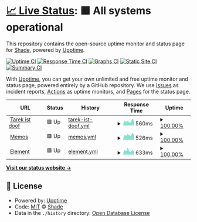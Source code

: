 # [📈 Live Status](https://Adrian-Bielefeldt.github.io/S3-3R): <!--live status--> **🟩 All systems operational**

This repository contains the open-source uptime monitor and status page for [Shade](https://Adrian-Bielefeldt.github.io/S3-3R), powered by [Upptime](https://github.com/upptime/upptime).

[![Uptime CI](https://github.com/Adrian-Bielefeldt/S3-3R/workflows/Uptime%20CI/badge.svg)](https://github.com/Adrian-Bielefeldt/S3-3R/actions?query=workflow%3A%22Uptime+CI%22)
[![Response Time CI](https://github.com/Adrian-Bielefeldt/S3-3R/workflows/Response%20Time%20CI/badge.svg)](https://github.com/Adrian-Bielefeldt/S3-3R/actions?query=workflow%3A%22Response+Time+CI%22)
[![Graphs CI](https://github.com/Adrian-Bielefeldt/S3-3R/workflows/Graphs%20CI/badge.svg)](https://github.com/Adrian-Bielefeldt/S3-3R/actions?query=workflow%3A%22Graphs+CI%22)
[![Static Site CI](https://github.com/Adrian-Bielefeldt/S3-3R/workflows/Static%20Site%20CI/badge.svg)](https://github.com/Adrian-Bielefeldt/S3-3R/actions?query=workflow%3A%22Static+Site+CI%22)
[![Summary CI](https://github.com/Adrian-Bielefeldt/S3-3R/workflows/Summary%20CI/badge.svg)](https://github.com/Adrian-Bielefeldt/S3-3R/actions?query=workflow%3A%22Summary+CI%22)

With [Upptime](https://upptime.js.org), you can get your own unlimited and free uptime monitor and status page, powered entirely by a GitHub repository. We use [Issues](https://github.com/Adrian-Bielefeldt/S3-3R/issues) as incident reports, [Actions](https://github.com/Adrian-Bielefeldt/S3-3R/actions) as uptime monitors, and [Pages](https://Adrian-Bielefeldt.github.io/S3-3R) for the status page.

<!--start: status pages-->
<!-- This summary is generated by Upptime (https://github.com/upptime/upptime) -->
<!-- Do not edit this manually, your changes will be overwritten -->
<!-- prettier-ignore -->
| URL | Status | History | Response Time | Uptime |
| --- | ------ | ------- | ------------- | ------ |
| <img alt="" src="https://icons.duckduckgo.com/ip3/bielefeldt.berlin.ico" height="13"> [Tarek ist doof](https://bielefeldt.berlin) | 🟩 Up | [tarek-ist-doof.yml](https://github.com/shade-belisar/S3-3R/commits/HEAD/history/tarek-ist-doof.yml) | <details><summary><img alt="Response time graph" src="./graphs/tarek-ist-doof/response-time-week.png" height="20"> 560ms</summary><br><a href="https://Adrian-Bielefeldt.github.io/S3-3R/history/tarek-ist-doof"><img alt="Response time 619" src="https://img.shields.io/endpoint?url=https%3A%2F%2Fraw.githubusercontent.com%2Fshade-belisar%2FS3-3R%2FHEAD%2Fapi%2Ftarek-ist-doof%2Fresponse-time.json"></a><br><a href="https://Adrian-Bielefeldt.github.io/S3-3R/history/tarek-ist-doof"><img alt="24-hour response time 503" src="https://img.shields.io/endpoint?url=https%3A%2F%2Fraw.githubusercontent.com%2Fshade-belisar%2FS3-3R%2FHEAD%2Fapi%2Ftarek-ist-doof%2Fresponse-time-day.json"></a><br><a href="https://Adrian-Bielefeldt.github.io/S3-3R/history/tarek-ist-doof"><img alt="7-day response time 560" src="https://img.shields.io/endpoint?url=https%3A%2F%2Fraw.githubusercontent.com%2Fshade-belisar%2FS3-3R%2FHEAD%2Fapi%2Ftarek-ist-doof%2Fresponse-time-week.json"></a><br><a href="https://Adrian-Bielefeldt.github.io/S3-3R/history/tarek-ist-doof"><img alt="30-day response time 656" src="https://img.shields.io/endpoint?url=https%3A%2F%2Fraw.githubusercontent.com%2Fshade-belisar%2FS3-3R%2FHEAD%2Fapi%2Ftarek-ist-doof%2Fresponse-time-month.json"></a><br><a href="https://Adrian-Bielefeldt.github.io/S3-3R/history/tarek-ist-doof"><img alt="1-year response time 622" src="https://img.shields.io/endpoint?url=https%3A%2F%2Fraw.githubusercontent.com%2Fshade-belisar%2FS3-3R%2FHEAD%2Fapi%2Ftarek-ist-doof%2Fresponse-time-year.json"></a></details> | <details><summary><a href="https://Adrian-Bielefeldt.github.io/S3-3R/history/tarek-ist-doof">100.00%</a></summary><a href="https://Adrian-Bielefeldt.github.io/S3-3R/history/tarek-ist-doof"><img alt="All-time uptime 99.98%" src="https://img.shields.io/endpoint?url=https%3A%2F%2Fraw.githubusercontent.com%2Fshade-belisar%2FS3-3R%2FHEAD%2Fapi%2Ftarek-ist-doof%2Fuptime.json"></a><br><a href="https://Adrian-Bielefeldt.github.io/S3-3R/history/tarek-ist-doof"><img alt="24-hour uptime 100.00%" src="https://img.shields.io/endpoint?url=https%3A%2F%2Fraw.githubusercontent.com%2Fshade-belisar%2FS3-3R%2FHEAD%2Fapi%2Ftarek-ist-doof%2Fuptime-day.json"></a><br><a href="https://Adrian-Bielefeldt.github.io/S3-3R/history/tarek-ist-doof"><img alt="7-day uptime 100.00%" src="https://img.shields.io/endpoint?url=https%3A%2F%2Fraw.githubusercontent.com%2Fshade-belisar%2FS3-3R%2FHEAD%2Fapi%2Ftarek-ist-doof%2Fuptime-week.json"></a><br><a href="https://Adrian-Bielefeldt.github.io/S3-3R/history/tarek-ist-doof"><img alt="30-day uptime 99.92%" src="https://img.shields.io/endpoint?url=https%3A%2F%2Fraw.githubusercontent.com%2Fshade-belisar%2FS3-3R%2FHEAD%2Fapi%2Ftarek-ist-doof%2Fuptime-month.json"></a><br><a href="https://Adrian-Bielefeldt.github.io/S3-3R/history/tarek-ist-doof"><img alt="1-year uptime 99.98%" src="https://img.shields.io/endpoint?url=https%3A%2F%2Fraw.githubusercontent.com%2Fshade-belisar%2FS3-3R%2FHEAD%2Fapi%2Ftarek-ist-doof%2Fuptime-year.json"></a></details>
| <img alt="" src="https://icons.duckduckgo.com/ip3/memos.bielefeldt.berlin.ico" height="13"> [Memos](https://memos.bielefeldt.berlin/explore) | 🟩 Up | [memos.yml](https://github.com/shade-belisar/S3-3R/commits/HEAD/history/memos.yml) | <details><summary><img alt="Response time graph" src="./graphs/memos/response-time-week.png" height="20"> 526ms</summary><br><a href="https://Adrian-Bielefeldt.github.io/S3-3R/history/memos"><img alt="Response time 618" src="https://img.shields.io/endpoint?url=https%3A%2F%2Fraw.githubusercontent.com%2Fshade-belisar%2FS3-3R%2FHEAD%2Fapi%2Fmemos%2Fresponse-time.json"></a><br><a href="https://Adrian-Bielefeldt.github.io/S3-3R/history/memos"><img alt="24-hour response time 466" src="https://img.shields.io/endpoint?url=https%3A%2F%2Fraw.githubusercontent.com%2Fshade-belisar%2FS3-3R%2FHEAD%2Fapi%2Fmemos%2Fresponse-time-day.json"></a><br><a href="https://Adrian-Bielefeldt.github.io/S3-3R/history/memos"><img alt="7-day response time 526" src="https://img.shields.io/endpoint?url=https%3A%2F%2Fraw.githubusercontent.com%2Fshade-belisar%2FS3-3R%2FHEAD%2Fapi%2Fmemos%2Fresponse-time-week.json"></a><br><a href="https://Adrian-Bielefeldt.github.io/S3-3R/history/memos"><img alt="30-day response time 639" src="https://img.shields.io/endpoint?url=https%3A%2F%2Fraw.githubusercontent.com%2Fshade-belisar%2FS3-3R%2FHEAD%2Fapi%2Fmemos%2Fresponse-time-month.json"></a><br><a href="https://Adrian-Bielefeldt.github.io/S3-3R/history/memos"><img alt="1-year response time 632" src="https://img.shields.io/endpoint?url=https%3A%2F%2Fraw.githubusercontent.com%2Fshade-belisar%2FS3-3R%2FHEAD%2Fapi%2Fmemos%2Fresponse-time-year.json"></a></details> | <details><summary><a href="https://Adrian-Bielefeldt.github.io/S3-3R/history/memos">100.00%</a></summary><a href="https://Adrian-Bielefeldt.github.io/S3-3R/history/memos"><img alt="All-time uptime 99.70%" src="https://img.shields.io/endpoint?url=https%3A%2F%2Fraw.githubusercontent.com%2Fshade-belisar%2FS3-3R%2FHEAD%2Fapi%2Fmemos%2Fuptime.json"></a><br><a href="https://Adrian-Bielefeldt.github.io/S3-3R/history/memos"><img alt="24-hour uptime 100.00%" src="https://img.shields.io/endpoint?url=https%3A%2F%2Fraw.githubusercontent.com%2Fshade-belisar%2FS3-3R%2FHEAD%2Fapi%2Fmemos%2Fuptime-day.json"></a><br><a href="https://Adrian-Bielefeldt.github.io/S3-3R/history/memos"><img alt="7-day uptime 100.00%" src="https://img.shields.io/endpoint?url=https%3A%2F%2Fraw.githubusercontent.com%2Fshade-belisar%2FS3-3R%2FHEAD%2Fapi%2Fmemos%2Fuptime-week.json"></a><br><a href="https://Adrian-Bielefeldt.github.io/S3-3R/history/memos"><img alt="30-day uptime 99.93%" src="https://img.shields.io/endpoint?url=https%3A%2F%2Fraw.githubusercontent.com%2Fshade-belisar%2FS3-3R%2FHEAD%2Fapi%2Fmemos%2Fuptime-month.json"></a><br><a href="https://Adrian-Bielefeldt.github.io/S3-3R/history/memos"><img alt="1-year uptime 99.82%" src="https://img.shields.io/endpoint?url=https%3A%2F%2Fraw.githubusercontent.com%2Fshade-belisar%2FS3-3R%2FHEAD%2Fapi%2Fmemos%2Fuptime-year.json"></a></details>
| <img alt="" src="https://icons.duckduckgo.com/ip3/element.bielefeldt.berlin.ico" height="13"> [Element](https://element.bielefeldt.berlin/#/welcome) | 🟩 Up | [element.yml](https://github.com/shade-belisar/S3-3R/commits/HEAD/history/element.yml) | <details><summary><img alt="Response time graph" src="./graphs/element/response-time-week.png" height="20"> 633ms</summary><br><a href="https://Adrian-Bielefeldt.github.io/S3-3R/history/element"><img alt="Response time 697" src="https://img.shields.io/endpoint?url=https%3A%2F%2Fraw.githubusercontent.com%2Fshade-belisar%2FS3-3R%2FHEAD%2Fapi%2Felement%2Fresponse-time.json"></a><br><a href="https://Adrian-Bielefeldt.github.io/S3-3R/history/element"><img alt="24-hour response time 438" src="https://img.shields.io/endpoint?url=https%3A%2F%2Fraw.githubusercontent.com%2Fshade-belisar%2FS3-3R%2FHEAD%2Fapi%2Felement%2Fresponse-time-day.json"></a><br><a href="https://Adrian-Bielefeldt.github.io/S3-3R/history/element"><img alt="7-day response time 633" src="https://img.shields.io/endpoint?url=https%3A%2F%2Fraw.githubusercontent.com%2Fshade-belisar%2FS3-3R%2FHEAD%2Fapi%2Felement%2Fresponse-time-week.json"></a><br><a href="https://Adrian-Bielefeldt.github.io/S3-3R/history/element"><img alt="30-day response time 672" src="https://img.shields.io/endpoint?url=https%3A%2F%2Fraw.githubusercontent.com%2Fshade-belisar%2FS3-3R%2FHEAD%2Fapi%2Felement%2Fresponse-time-month.json"></a><br><a href="https://Adrian-Bielefeldt.github.io/S3-3R/history/element"><img alt="1-year response time 738" src="https://img.shields.io/endpoint?url=https%3A%2F%2Fraw.githubusercontent.com%2Fshade-belisar%2FS3-3R%2FHEAD%2Fapi%2Felement%2Fresponse-time-year.json"></a></details> | <details><summary><a href="https://Adrian-Bielefeldt.github.io/S3-3R/history/element">100.00%</a></summary><a href="https://Adrian-Bielefeldt.github.io/S3-3R/history/element"><img alt="All-time uptime 97.57%" src="https://img.shields.io/endpoint?url=https%3A%2F%2Fraw.githubusercontent.com%2Fshade-belisar%2FS3-3R%2FHEAD%2Fapi%2Felement%2Fuptime.json"></a><br><a href="https://Adrian-Bielefeldt.github.io/S3-3R/history/element"><img alt="24-hour uptime 100.00%" src="https://img.shields.io/endpoint?url=https%3A%2F%2Fraw.githubusercontent.com%2Fshade-belisar%2FS3-3R%2FHEAD%2Fapi%2Felement%2Fuptime-day.json"></a><br><a href="https://Adrian-Bielefeldt.github.io/S3-3R/history/element"><img alt="7-day uptime 100.00%" src="https://img.shields.io/endpoint?url=https%3A%2F%2Fraw.githubusercontent.com%2Fshade-belisar%2FS3-3R%2FHEAD%2Fapi%2Felement%2Fuptime-week.json"></a><br><a href="https://Adrian-Bielefeldt.github.io/S3-3R/history/element"><img alt="30-day uptime 99.95%" src="https://img.shields.io/endpoint?url=https%3A%2F%2Fraw.githubusercontent.com%2Fshade-belisar%2FS3-3R%2FHEAD%2Fapi%2Felement%2Fuptime-month.json"></a><br><a href="https://Adrian-Bielefeldt.github.io/S3-3R/history/element"><img alt="1-year uptime 95.20%" src="https://img.shields.io/endpoint?url=https%3A%2F%2Fraw.githubusercontent.com%2Fshade-belisar%2FS3-3R%2FHEAD%2Fapi%2Felement%2Fuptime-year.json"></a></details>

<!--end: status pages-->

[**Visit our status website →**](https://Adrian-Bielefeldt.github.io/S3-3R)

## 📄 License

- Powered by: [Upptime](https://github.com/upptime/upptime)
- Code: [MIT](./LICENSE) © [Shade](https://Adrian-Bielefeldt.github.io/S3-3R)
- Data in the `./history` directory: [Open Database License](https://opendatacommons.org/licenses/odbl/1-0/)
